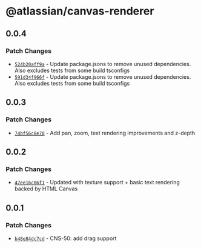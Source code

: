 # @atlassian/canvas-renderer

## 0.0.4

### Patch Changes

- [`524b20aff9a`](https://bitbucket.org/atlassian/atlassian-frontend/commits/524b20aff9a) - Update package.jsons to remove unused dependencies. Also excludes tests from some build tsconfigs
- [`591d34f966f`](https://bitbucket.org/atlassian/atlassian-frontend/commits/591d34f966f) - Update package.jsons to remove unused dependencies. Also excludes tests from some build tsconfigs

## 0.0.3

### Patch Changes

- [`74bf56c8e78`](https://bitbucket.org/atlassian/atlassian-frontend/commits/74bf56c8e78) - Add pan, zoom, text rendering improvements and z-depth

## 0.0.2

### Patch Changes

- [`47ee16c06f1`](https://bitbucket.org/atlassian/atlassian-frontend/commits/47ee16c06f1) - Updated with texture support + basic text rendering backed by HTML Canvas

## 0.0.1

### Patch Changes

- [`b48e84dc7cd`](https://bitbucket.org/atlassian/atlassian-frontend/commits/b48e84dc7cd) - CNS-50: add drag support
